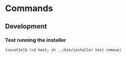 # Commands

## Development

### Test running the installer

```
[cocotte]$ (cd host; sh ../bin/installer test remove)
```

